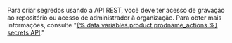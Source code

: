 Para criar segredos usando a API REST, você deve ter acesso de gravação ao repositório ou acesso de administrador à organização. Para obter mais informações, consulte "[{% data variables.product.prodname_actions %} secrets API](/rest/reference/actions#secrets)."

